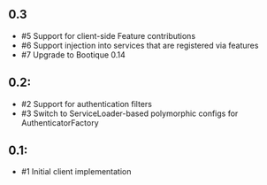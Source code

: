 ## 0.3

* #5 Support for client-side Feature contributions
* #6 Support injection into services that are registered via features
* #7 Upgrade to Bootique 0.14

## 0.2:

* #2 Support for authentication filters
* #3 Switch to ServiceLoader-based polymorphic configs for AuthenticatorFactory

## 0.1:

* #1 Initial client implementation
